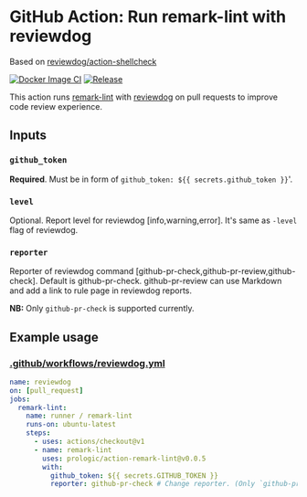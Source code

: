 # GitHub Action: Run remark-lint with reviewdog

Based on [reviewdog/action-shellcheck](https://github.com/reviewdog/action-shellcheck)

[![Docker Image CI](https://github.com/prologic/action-remark-lint/workflows/Docker%20Image%20CI/badge.svg)](https://github.com/prologic/action-remark-lint/actions)
[![Release](https://img.shields.io/github/release/prologic/action-remark-lint.svg?maxAge=43200)](https://github.com/prologic/action-remark-lint/releases)

This action runs [remark-lint](https://github.com/remarkjs/remark-lint) with
[reviewdog](https://github.com/reviewdog/reviewdog) on pull requests to improve
code review experience.

## Inputs

### `github_token`

**Required**. Must be in form of `github_token: ${{ secrets.github_token }}`'.

### `level`

Optional. Report level for reviewdog [info,warning,error].
It's same as `-level` flag of reviewdog.

### `reporter`

Reporter of reviewdog command [github-pr-check,github-pr-review,github-check].
Default is github-pr-check.
github-pr-review can use Markdown and add a link to rule page in reviewdog reports.

**NB:** Only `github-pr-check` is supported currently.

## Example usage

### [.github/workflows/reviewdog.yml](.github/workflows/reviewdog.yml)

```yml
name: reviewdog
on: [pull_request]
jobs:
  remark-lint:
    name: runner / remark-lint
    runs-on: ubuntu-latest
    steps:
      - uses: actions/checkout@v1
      - name: remark-lint
        uses: prologic/action-remark-lint@v0.0.5
        with:
          github_token: ${{ secrets.GITHUB_TOKEN }}
          reporter: github-pr-check # Change reporter. (Only `github-pr-check` is supported at the moment).
```
